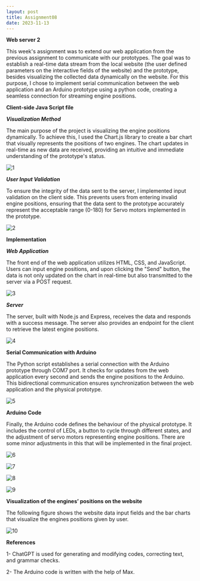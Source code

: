 ```yaml
---
layout: post
title: Assignment08
date: 2023-11-13
---
```



**Web server 2**


This week's assignment was to extend our web application from the previous assignment to communicate with our prototypes. The goal was to establish a real-time data stream from the local website (the user defined parameters on the interactive fields of the website) and the prototype, besides visualizing the collected data dynamically on the website. For this purpose, I chose to implement serial communication between the web application and an Arduino prototype using a python code, creating a seamless connection for streaming engine positions.



**Client-side Java Script file**


***Visualization Method***


The main purpose of the project is visualizing the engine positions dynamically. To achieve this, I used the Chart.js library to create a bar chart that visually represents the positions of two engines. The chart updates in real-time as new data are received, providing an intuitive and immediate understanding of the prototype's status.



![1](Code1.jpg)


***User Input Validation***


To ensure the integrity of the data sent to the server, I implemented input validation on the client side. This prevents users from entering invalid engine positions, ensuring that the data sent to the prototype accurately represent the acceptable range (0-180) for Servo motors implemented in the prototype.



![2](Code2.jpg)



**Implementation**


***Web Application***


The front end of the web application utilizes HTML, CSS, and JavaScript. Users can input engine positions, and upon clicking the "Send" button, the data is not only updated on the chart in real-time but also transmitted to the server via a POST request.



![3](Code3.jpg)


***Server***


The server, built with Node.js and Express, receives the data and responds with a success message. The server also provides an endpoint for the client to retrieve the latest engine positions.



![4](Code4.jpg)



**Serial Communication with Arduino**


The Python script establishes a serial connection with the Arduino prototype through COM7 port. It checks for updates from the web application every second and sends the engine positions to the Arduino. This bidirectional communication ensures synchronization between the web application and the physical prototype.


![5](Code5.jpg)



**Arduino Code**



Finally, the Arduino code defines the behaviour of the physical prototype. It includes the control of LEDs, a button to cycle through different states, and the adjustment of servo motors representing engine positions. There are some minor adjustments in this that will be implemented in the final project.



![6](Code6.jpg)

![7](Code7.jpg)

![8](Code8.jpg)

![9](Code9.jpg)



**Visualization of the engines’ positions on the website**


The following figure shows the website data input fields and the bar charts that visualize the engines positions given by user.  


![10](Code10.jpg)


**References**


1-	ChatGPT is used for generating and modifying codes, correcting text, and grammar checks.


2-	The Arduino code is written with the help of Max.


